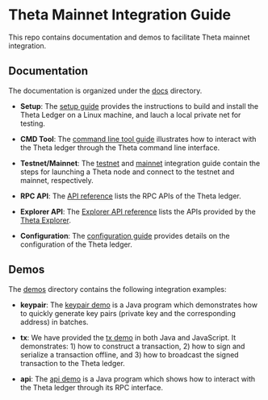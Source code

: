 # Theta Mainnet Integration Guide

This repo contains documentation and demos to facilitate Theta mainnet integration.

## Documentation

The documentation is organized under the [docs](docs/) directory. 

  - **Setup**: The [setup guide](docs/setup.md#setup) provides the instructions to build and install the Theta Ledger on a Linux machine, and lauch a local private net for testing. 

  - **CMD Tool**: The [command line tool guide](docs/cmd.md#command-line-tool) illustrates how to interact with the Theta ledger through the Theta command line interface. 

  - **Testnet/Mainnet**: The [testnet](docs/testnet.md#connect-to-the-testnet) and [mainnet](docs/mainnet.md#connect-to-the-mainnet) integration guide contain the steps for launching a Theta node and connect to the testnet and mainnet, respectively.

  - **RPC API**: The [API reference](docs/api.md#api-reference) lists the RPC APIs of the Theta ledger. 
  
  - **Explorer API**: The [Explorer API reference](https://github.com/thetatoken/theta-infrastructure-ledger-explorer/blob/master/docs/api.md#api-reference) lists the APIs provided by the [Theta Explorer](https://explorer.thetatoken.org/). 

  - **Configuration**: The [configuration guide](docs/config.md#configuration) provides details on the configuration of the Theta ledger.

## Demos

The [demos](demos/) directory contains the following integration examples:

  - **keypair**: The [keypair demo](demos/keypair) is a Java program which demonstrates how to quickly generate key pairs (private key and the corresponding address) in batches.

  - **tx**: We have provided the [tx demo](demos/tx) in both Java and JavaScript. It demonstrates: 1) how to construct a transaction, 2) how to sign and serialize a transaction offline, and 3) how to broadcast the signed transaction to the Theta ledger.

  - **api**: The [api demo](demos/api) is a Java program which shows how to interact with the Theta ledger through its RPC interface.
